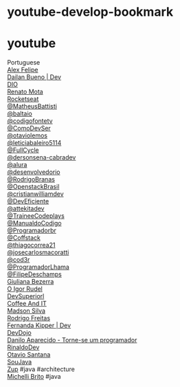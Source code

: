 # youtube-develop-bookmark

# youtube

Portuguese\
[Alex Felipe](https://www.youtube.com/@AlexFelipeDev/videos)\
[Dailan Bueno | Dev](https://www.youtube.com/@daylanbueno/videos)\
[DIO](https://www.youtube.com/@diomakethechange/videos)\
[Renato Mota](https://www.youtube.com/@RenatoMotaDev/videos/videos)\
[Rocketseat](https://www.youtube.com/@rocketseat/videos)\
[@MatheusBattisti](https://www.youtube.com/@MatheusBattisti/videos)\
[@baltaio](https://www.youtube.com/@baltaio/videos)\
[@codigofontetv](https://www.youtube.com/@codigofontetv/videos)\
[@ComoDevSer](https://www.youtube.com/@ComoDevSer/videos)\
[@otaviolemos](https://www.youtube.com/@otaviolemos/videos)\
[@leticiabaleiro5114](https://www.youtube.com/@leticiabaleiro5114/videos)\
[@FullCycle](https://www.youtube.com/@FullCycle/videos)\
[@dersonsena-cabradev](https://www.youtube.com/@dersonsena-cabradev/videos)\
[@alura](https://www.youtube.com/@alura/videos)\
[@desenvolvedorio](https://www.youtube.com/@desenvolvedorio/videos)\
[@RodrigoBranas](https://www.youtube.com/@RodrigoBranas/videos)\
[@OpenstackBrasil](https://www.youtube.com/@OpenstackBrasil/videos)\
[@cristianwilliamdev](https://www.youtube.com/@cristianwilliamdev/videos)\
[@DevEficiente](https://www.youtube.com/@DevEficiente/videos)\
[@attekitadev](https://www.youtube.com/@attekitadev/videos)\
[@TraineeCodeplays](https://www.youtube.com/@TraineeCodeplays/videos)\
[@ManualdoCodigo](https://www.youtube.com/@ManualdoCodigo/videos)\
[@Programadorbr](https://www.youtube.com/@Programadorbr/videos)\
[@Coffstack](https://www.youtube.com/@Coffstack/videos)\
[@thiagocorrea21](https://www.youtube.com/@thiagocorrea21/videos)\
[@josecarlosmacoratti](https://www.youtube.com/@josecarlosmacoratti/videos)\
[@cod3r](https://www.youtube.com/@cod3r/videos)\
[@ProgramadorLhama](https://www.youtube.com/@ProgramadorLhama/videos)\
[@FilipeDeschamps](https://www.youtube.com/@FilipeDeschamps/videos)\
[Giuliana Bezerra](https://www.youtube.com/@RenatoMotaDev/videos)\
[O Igor Rudel](https://www.youtube.com/@oigorrudel/videos)\
[DevSuperiorl](https://www.youtube.com/@DevSuperior/videos)\
[Coffee And IT](https://www.youtube.com/@coffeeandit/videos)\
[Madson Silva](https://www.youtube.com/@maddytec/videos)\
[Rodrigo Freitas](https://www.youtube.com/@RodrigoFreitasAlv/videos)\
[Fernanda Kipper | Dev](https://www.youtube.com/@kipperdev/videos)\
[DevDojo](https://www.youtube.com/@DevDojoBrasil/videos)\
[Danilo Aparecido - Torne-se um programador](https://www.youtube.com/@torneseumprogramador/videos)\
[RinaldoDev](https://www.youtube.com/@rinaldodev/videos)\
[Otavio Santana](https://www.youtube.com/@otaviojava/videos)\
[SouJava](https://www.youtube.com/@SouJava/videos)\
[Zup](https://www.youtube.com/@zupinnovation/videos) #java #architecture\
[Michelli Brito](https://www.youtube.com/@MichelliBrito/videos) #java
